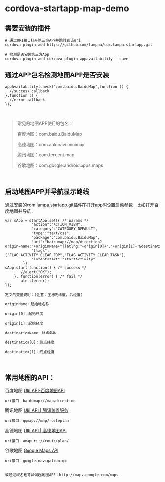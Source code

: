 # cordova-startapp-map-demo


## 需要安装的插件
```
# 通过URI接口打开第三方APP并跳转到该uri
cordova plugin add https://github.com/lampaa/com.lampa.startapp.git

# 检测是否安装第三方App
cordova plugin add cordova-plugin-appavailability --save
```
## 通过APP包名检测地图APP是否安装
```
appAvailability.check("com.baidu.BaiduMap",function () {
  //success callback     
},function () {
  //error callback      
});
```
 

> 常见的地图APP使用的包名：
> 
> 百度地图：com.baidu.BaiduMap
> 
> 高德地图：com.autonavi.minimap
> 
> 腾讯地图：com.tencent.map
> 
> 谷歌地图：com.google.android.apps.maps

 

## 启动地图APP并导航显示路线
通过安装的com.lampa.startapp.git插件在打开app时设置启动参数，比如打开百度地图并导航：
```
var sApp = startApp.set({ /* params */
            "action":"ACTION_VIEW",
            "category":"CATEGORY_DEFAULT",
            "type":"text/css",
            "package":"com.baidu.BaiduMap",
            "uri":"baidumap://map/direction?origin=name:"+originName+"|latlng:"+origin[0]+","+origin[1]+"&destination=name:"+destinationName+"|latlng:"+destination[0]+","+destination[1]+"&mode=driving",
            "flags":["FLAG_ACTIVITY_CLEAR_TOP","FLAG_ACTIVITY_CLEAR_TASK"],
            "intentstart":"startActivity"
        });
sApp.start(function() { /* success */
       //alert("OK");
    }, function(error) { /* fail */
       alert(error);
});
```

```
定义的变量说明：(注意：坐标先纬度，后经度)

originName：起始地名称

origin[0]：起始纬度

origin[1]：起始经度

destinationName：终点名称

destination[0]：终点纬度

destination[1]：终点经度
```
 
 
## 常用地图的API：

百度地图 [URI API-百度地图API](https://lbsyun.baidu.com/index.php?title=uri/api/web)
```
uri接口：baidumap://map/direction
```

腾讯地图 [URI API | 腾讯位置服务](http://lbs.qq.com/uri_v1/guide-route.html)
```
uri接口：qqmap://map/routeplan
```

高德地图 [URI API | 高德地图API](http://lbs.amap.com/api/uri-api/guide/travel/route)
```
uri接口：amapuri://route/plan/
```

谷歌地图 [Google Maps API](https://developers.google.com/maps/documentation/ios-sdk/urlscheme)
```
uri接口：google.navigation:q=
 
 
或通过域名也可以调起地图APP：http://maps.google.com/maps
```
